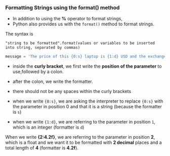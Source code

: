 ### Formatting Strings using the format() method

- In addition to using the **%** operator to format strings, 
- Python also provides us with the `format()` method to format strings.

The syntax is

`"string to be formatted".format(values or variables to be inserted into string, separated by commas)`


```python
message = 'The price of this {0:s} laptop is {1:d} USD and the exchange rate is {2:4.2f} USD to 1 EUR'.format('Apple', 1299, 1.235235245)
```

- inside the **curly bracket**, we first write the **position of the parameter** to use,followed by a colon. 
- after the colon, we write the formatter. 
- there should not be any spaces within the curly brackets

- when we write `{0:s}`, we are asking the interpreter to replace `{0:s}` with the parameter in position 0 and that it is a string (because the formatter is `s`)
- when we write `{1:d}`, we are referring to the parameter in position `1`, which is an integer (formatter is `d`)



When we write **{2:4.2f}**, we are referring to the parameter in position **2**, which is a float and we want it to be formatted with **2 decimal** places and a total length of **4** (formatter is **4.2f**).